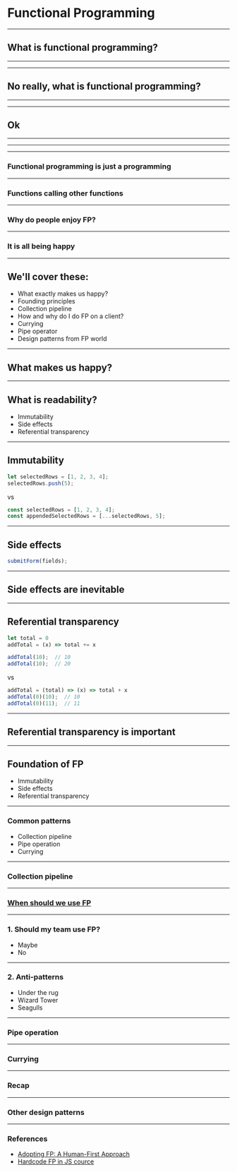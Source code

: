 # Functional Programming

---

## What is functional programming?

---

<!-- .slide: data-background="./img/Coherence_law_for_the_multiplication_of_a_monad.svg" data-background-size="contain" -->

---

## No really, what is functional programming?

---

<!-- .slide: data-background="./img/Coherence_law_for_the_unit_of_a_monad.svg" data-background-size="contain" -->

---

## Ok

---
<!-- .slide: data-background="./img/mainstream.png" data-background-size="contain" -->

<!-- In the last few years people are talking about FP more and more and FP is becoming part of a mainstream comunity.
Without knowing about it, you probably already using some of FP practices. -->
---

<!-- .slide: data-background="./img/fp-langs.jpg" data-background-size="contain" -->

<!-- Even tho, there is always a cetain expecations that the "true"-FP is coming from true FP languages.
When people mention FP they talk about these languages.
But how often do we really use them? There is a tiny proportion of projects at TW which actually ever touched these techs.
Not using them and Not knowing them doesn't really help with accepting and adopting upcoming practices in our fav JS. -->

---

### Functional programming is just a programming

<!-- Set of design patterns and practices, which are in the foundation of Software design. -->

---

### Functions calling other functions

<!-- It is a banch of patterns using functions calling other functions, and gluing them together in working peaces. -->
<!-- It is all about functions. As the main biggest building block of your application. And the main smallest block. -->

---

### Why do people enjoy FP?

---

### It is all being happy

---

## We'll cover these:

- What exactly makes us happy?
- Founding principles
- Collection pipeline
- How and why do I do FP on a client?
- Currying
- Pipe operator
- Design patterns from FP world

---

## What makes us happy?

<!-- From Ken's talk, people have diff goals:
Product people want predictble enough way of delivering features, they don't care about tech.
Customers want working product, they want their expectations to be exceeded, they dont care about tech.
Leadership people want to run their business smoothly, ensure they can hire and support people.
Developers want to be proud, want maintanability, good experience, sleep well on Friday night after pusing to prod.

Somehow it all comes together with FP practices, as FP practices are just a collection of good engineering practices, which we will talk about.
At the core of these practices is readability. -->

---

## What is readability?

<!-- This is the foundation -->
<!-- It is not indentation, semicoloms, breakets or whatever makes your code pretty.
It all comes down to the ability to reason about your code. What does it mean? -> building assumptions about what your code is gonna do based on reading it.
It can be achieved without debugging, by putting just 2 principles in front: immutable data structures, no side-effects as no modification of state outside of a function scope. -->

- Immutability
- Side effects
- Referential transparency

---

## Immutability

<!-- The idea of immutability is simple. Dissallow mutation of state. Why is it important? Move on to explaining side effects. -->

```js
let selectedRows = [1, 2, 3, 4];
selectedRows.push(5);
```

vs

```js
const selectedRows = [1, 2, 3, 4];
const appendedSelectedRows = [...selectedRows, 5];
```

---

## Side effects

<!-- Side effects is a bad word for what it is. These are just effects and we love them, these are the reason we write code.
Without effects our code would put some pressure on CPU, use some RAM and produce nothing.
We live for effects. -->

```js
submitForm(fields);
```

---

## Side effects are inevitable

<!-- Saving to DB, log, sending data over to another service.
Do side effects, avoid non-referencialy transparent expressions. -->

---

## Referential transparency

<!-- Here we should introduce a thing called referencial transparency.
if you can replace an explression with it's corresponding value and nothings is changed.
or 'an expression always evaluates to the same result in any context.' -->

```js
let total = 0
addTotal = (x) => total += x

addTotal(10);  // 10
addTotal(10);  // 20
```

vs

```js
addTotal = (total) => (x) => total + x
addTotal(0)(10);  // 10
addTotal(0)(11);  // 11
```

---

## Referential transparency is important

<!-- because this is how we reason about our code: we replace expressions with its corresponsing values. if the values are always different and depend on a context it makes it harder -->

---

<!-- just a recap -->

## Foundation of FP

- Immutability
- Side effects
- Referential transparency

---

### Common patterns

- Collection pipeline
- Pipe operation
- Currying

---

### Collection pipeline

---

### [When should we use FP](https://youtu.be/vpcKnqyNdSQ?t=825)

---

### 1. Should my team use FP?

- Maybe
- No

---

### 2. Anti-patterns

- Under the rug
- Wizard Tower
- Seagulls

---

### Pipe operation

---

### Currying

---

### Recap

---

### Other design patterns

---

### References

- [Adopting FP: A Human-First Approach](https://www.youtube.com/watch?v=vpcKnqyNdSQ)
- [Hardcode FP in JS cource](https://www.pluralsight.com/courses/hardcore-functional-programming-javascript)